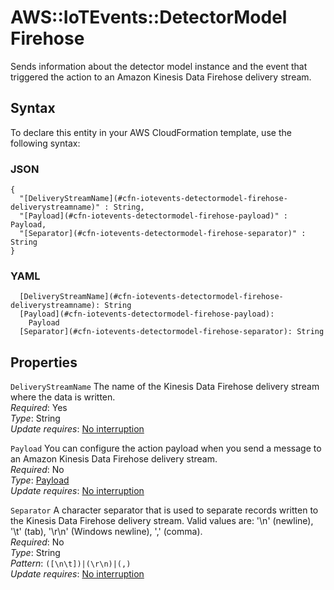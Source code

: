 # AWS::IoTEvents::DetectorModel Firehose<a name="aws-properties-iotevents-detectormodel-firehose"></a>

Sends information about the detector model instance and the event that triggered the action to an Amazon Kinesis Data Firehose delivery stream\.

## Syntax<a name="aws-properties-iotevents-detectormodel-firehose-syntax"></a>

To declare this entity in your AWS CloudFormation template, use the following syntax:

### JSON<a name="aws-properties-iotevents-detectormodel-firehose-syntax.json"></a>

```
{
  "[DeliveryStreamName](#cfn-iotevents-detectormodel-firehose-deliverystreamname)" : String,
  "[Payload](#cfn-iotevents-detectormodel-firehose-payload)" : Payload,
  "[Separator](#cfn-iotevents-detectormodel-firehose-separator)" : String
}
```

### YAML<a name="aws-properties-iotevents-detectormodel-firehose-syntax.yaml"></a>

```
  [DeliveryStreamName](#cfn-iotevents-detectormodel-firehose-deliverystreamname): String
  [Payload](#cfn-iotevents-detectormodel-firehose-payload): 
    Payload
  [Separator](#cfn-iotevents-detectormodel-firehose-separator): String
```

## Properties<a name="aws-properties-iotevents-detectormodel-firehose-properties"></a>

`DeliveryStreamName`  <a name="cfn-iotevents-detectormodel-firehose-deliverystreamname"></a>
The name of the Kinesis Data Firehose delivery stream where the data is written\.  
*Required*: Yes  
*Type*: String  
*Update requires*: [No interruption](https://docs.aws.amazon.com/AWSCloudFormation/latest/UserGuide/using-cfn-updating-stacks-update-behaviors.html#update-no-interrupt)

`Payload`  <a name="cfn-iotevents-detectormodel-firehose-payload"></a>
You can configure the action payload when you send a message to an Amazon Kinesis Data Firehose delivery stream\.  
*Required*: No  
*Type*: [Payload](aws-properties-iotevents-detectormodel-payload.md)  
*Update requires*: [No interruption](https://docs.aws.amazon.com/AWSCloudFormation/latest/UserGuide/using-cfn-updating-stacks-update-behaviors.html#update-no-interrupt)

`Separator`  <a name="cfn-iotevents-detectormodel-firehose-separator"></a>
A character separator that is used to separate records written to the Kinesis Data Firehose delivery stream\. Valid values are: '\\n' \(newline\), '\\t' \(tab\), '\\r\\n' \(Windows newline\), ',' \(comma\)\.  
*Required*: No  
*Type*: String  
*Pattern*: `([\n\t])|(\r\n)|(,)`  
*Update requires*: [No interruption](https://docs.aws.amazon.com/AWSCloudFormation/latest/UserGuide/using-cfn-updating-stacks-update-behaviors.html#update-no-interrupt)